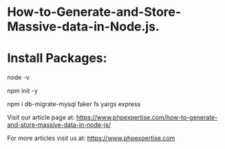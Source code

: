 # How-to-Generate-and-Store-Massive-data-in-Node.js.

# Install Packages: #

node -v

npm init -y

npm i db-migrate-mysql faker fs yargs express

Visit our article page at: https://www.phpexpertise.com/how-to-generate-and-store-massive-data-in-node-js/

For more articles visit us at: https://www.phpexpertise.com
